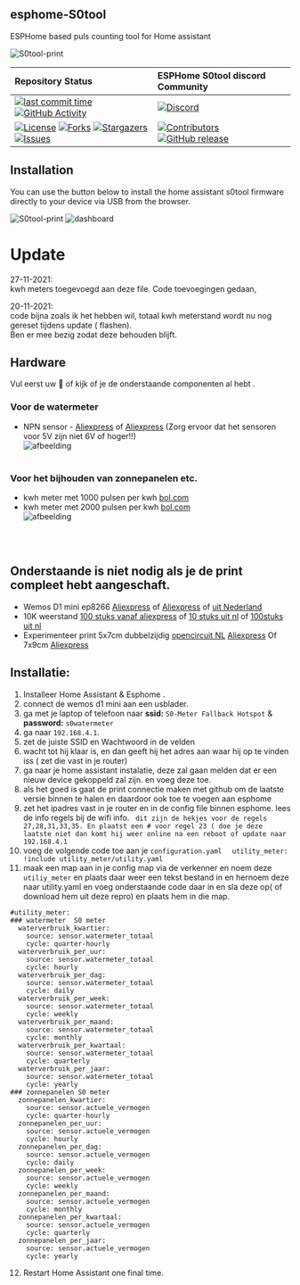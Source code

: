 ## esphome-S0tool 
ESPHome based puls counting tool for Home assistant

![S0tool-print](https://github.com/huizebruin/s0tool/raw/main/s0tool-huizebruin.jpg) 

| Repository Status | ESPHome S0tool discord Community |
| :--- | :--- |
| [![last commit time][github-last-commit]][github-master] [![GitHub Activity][commits-shield]][commits] | [![Discord][discord-shield]][discord]  
|  [![License][license-shield]](LICENSE) [![Forks][forks-shield]][forks-url] [![Stargazers][stars-shield]][stars-url] [![Issues][issues-shield]][issues-url] | [![Contributors][contributors-shield]][contributors-url] [![GitHub release](https://img.shields.io/github/release/huizebruin/s0tool.svg)](https://GitHub.com/huizebruin/s0tool/releases/)| 
## Installation

You can use the button below to install the home assistant s0tool firmware directly to your device via USB from the browser.

<esp-web-install-button manifest="./manifest.json"></esp-web-install-button>

<script type="module" src="https://unpkg.com/esp-web-tools@5.2.0/dist/web/install-button.js?module"></script>

![S0tool-print](https://github.com/huizebruin/s0tool/blob/main/s0tool-huizebruin.jpg) 
![dashboard](https://github.com/huizebruin/s0tool/blob/main/s0tool-dashboard.jpg)
<br>
# Update <br>
 27-11-2021:<br>
 kwh meters toegevoegd aan deze file. Code toevoegingen gedaan, 
 
 20-11-2021:  
 code bijna zoals ik het hebben wil, totaal kwh meterstand wordt nu nog gereset tijdens update ( flashen). <br> 
 Ben er mee bezig zodat deze behouden blijft.

## Hardware
Vul eerst uw  🛒 of kijk of je de onderstaande componenten al hebt .
### Voor de watermeter
- NPN sensor - [Aliexpress](https://s.click.aliexpress.com/e/_AVaoGrb) of [Aliexpress](https://s.click.aliexpress.com/e/_AYLXKJ) (Zorg ervoor dat het sensoren voor 5V zijn niet 6V of hoger!!)<br> ![afbeelding](https://user-images.githubusercontent.com/62996429/142737498-0ea1c461-6ea3-403c-9614-f9e70c809134.png)<br><br>
### Voor het bijhouden van zonnepanelen etc.
- kwh meter met 1000 pulsen per kwh [bol.com](https://partner.bol.com/click/click?p=2&t=url&s=1097464&f=TXL&url=https%3A%2F%2Fwww.bol.com%2Fnl%2Fnl%2Fp%2Fsdm120d-mid-1-fase-kwh-meter-met-puls-uitgang%2F9200000112029366%2F&name=SDM120D%20MID%20-%201%20Fase%20kWh%20meter%20met%20puls%20uitgang)
- kwh meter met 2000 pulsen per kwh [bol.com](https://partner.bol.com/click/click?p=2&t=url&s=1097464&f=TXL&url=https%3A%2F%2Fwww.bol.com%2Fnl%2Fnl%2Fp%2Felektronische-wattmeter-greenblue-gb173-voor-zowel-prive-als-handel-industrie%2F9200000115897616%2F&name=Elektronische%20wattmeter%20GreenBlue%20GB173) <br>
![afbeelding](https://user-images.githubusercontent.com/62996429/143722261-440e03e8-7acc-443e-9eca-86f815fd9181.png)

<br><br>
## Onderstaande is niet nodig als je de print compleet hebt aangeschaft.

-  Wemos D1 mini ep8266 [Aliexpress](https://tc.tradetracker.net/?c=15640&m=12&a=385034&r=Wemos-d1-mini&u=%2Fitem%2F32651747570.html) of [Aliexpress](https://s.click.aliexpress.com/e/_AO3xES) of [uit Nederland](https://opencircuit.nl/Product/WeMos-D1-mini-V3.1-Wifi-Module?affiliate=1VL4KIAMBZ)
- 10K weerstand [100 stuks vanaf aliexpress](https://s.click.aliexpress.com/e/_A10BHz) of [10 stuks uit nl](https://opencircuit.nl/Product/10K%CE%A9-Metaalfilm-weerstand-1-4W-10-stuks?affiliate=1VL4KIAMBZ) of [100stuks uit nl](https://opencircuit.nl/Product/10K%CE%A9-Metaalfilm-weerstand-1-4W-100-stuks?affiliate=1VL4KIAMBZ)
-  Experimenteer print 5x7cm dubbelzijdig  [opencircuit NL](https://opencircuit.nl/product/Experimenteer-print-5x7cm-dubbelzijdig-5-stuks?affiliate=1VL4KIAMBZ) [Aliexpress](https://s.click.aliexpress.com/e/_AFuE8Y) Of 7x9cm [Aliexpress](https://s.click.aliexpress.com/e/_9A1JWg)


## Installatie: 
1. Installeer Home Assistant & Esphome .
2. connect de wemos d1 mini aan een usblader.
3. ga met je laptop of telefoon naar     <b>ssid:</b> ```S0-Meter Fallback Hotspot``` &   <b> password:</b> ```s0watermeter```
4. ga naar ```192.168.4.1```.
5. zet de juiste SSID en Wachtwoord in de velden
6. wacht tot hij klaar is, en dan geeft hij het adres aan waar hij op te vinden iss ( zet die vast in je router)
7. ga naar je home assistant instalatie, deze zal gaan melden dat er een nieuw device gekoppeld zal zijn. en voeg deze toe.
8. als het goed is gaat de print connectie maken met github om de laatste versie binnen te halen en daardoor ook toe te voegen aan esphome
9. zet het ipadres vast in je router en in de config file binnen esphome. lees de info regels bij de wifi info.
```  dit zijn de hekjes voor de regels 27,28,31,33,35. En plaatst een # voor regel 23 ( doe je deze laatste niet dan komt hij weer online na een reboot of update naar 192.168.4.1 ```
10. voeg de volgende code toe aan je ``` configuration.yaml   ```  ``` utility_meter: !include utility_meter/utility.yaml ```
11. maak een map aan in je config map via de verkenner en noem deze ``` utiliy_meter ``` en plaats daar weer een tekst bestand in en hernoem deze naar utility.yaml en voeg onderstaande code daar in en sla deze op( of download hem uit deze repro) en plaats hem in die map.

```
#utility_meter:
### watermeter  S0 meter
  waterverbruik_kwartier:
    source: sensor.watermeter_totaal
    cycle: quarter-hourly
  waterverbruik_per_uur:
    source: sensor.watermeter_totaal
    cycle: hourly
  waterverbruik_per_dag:
    source: sensor.watermeter_totaal
    cycle: daily    
  waterverbruik_per_week:
    source: sensor.watermeter_totaal
    cycle: weekly
  waterverbruik_per_maand:
    source: sensor.watermeter_totaal
    cycle: monthly
  waterverbruik_per_kwartaal:
    source: sensor.watermeter_totaal
    cycle: quarterly
  waterverbruik_per_jaar:
    source: sensor.watermeter_totaal
    cycle: yearly   
### zonnepanelen S0 meter
  zonnepanelen_kwartier:
    source: sensor.actuele_vermogen
    cycle: quarter-hourly
  zonnepanelen_per_uur:
    source: sensor.actuele_vermogen
    cycle: hourly
  zonnepanelen_per_dag:
    source: sensor.actuele_vermogen
    cycle: daily
  zonnepanelen_per_week:
    source: sensor.actuele_vermogen
    cycle: weekly
  zonnepanelen_per_maand:
    source: sensor.actuele_vermogen
    cycle: monthly 
  zonnepanelen_per_kwartaal:
    source: sensor.actuele_vermogen
    cycle: quarterly
  zonnepanelen_per_jaar:
    source: sensor.actuele_vermogen
    cycle: yearly   
```

12. Restart Home Assistant one final time.






[commits-shield]: https://img.shields.io/github/commit-activity/m/huizebruin/s0tool.svg
[commits]: https://github.com/huizebruin/s0tool/commits/main
[github-last-commit]: https://img.shields.io/github/last-commit/huizebruin/s0tool.svg?style=plasticr
[github-master]: https://github.com/huizebruin/s0tool/commits/main
[license-shield]: https://img.shields.io/github/license/huizebruin/s0tool.svg
[discord-shield]: https://img.shields.io/discord/723629686093119650.svg?logo=discord&color=7289da
[discord]: https://discord.gg/bN8rC7gEng
[contributors-url]: https://github.com/huizebruin/s0tool/graphs/contributors
[contributors-shield]: https://img.shields.io/github/contributors/huizebruin/s0tool.svg
[forks-shield]: https://img.shields.io/github/forks/huizebruin/s0tool.svg
[forks-url]: https://github.com/huizebruin/s0tool/network/members
[stars-shield]: https://img.shields.io/github/stars/huizebruin/s0tool.svg
[stars-url]: https://github.com/huizebruin/s0tool/stargazers
[issues-shield]: https://img.shields.io/github/issues/huizebruin/s0tool.svg
[issues-url]: https://github.com/huizebruin/s0tool/issues

